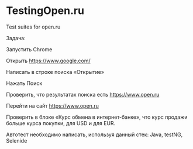 # TestingOpen.ru
Test suites for open.ru

Задача:

Запустить Chrome

Открыть https://www.google.com/

Написать в строке поиска «Открытие»

Нажать Поиск

Проверить, что результатах поиска есть https://www.open.ru

Перейти на сайт https://www.open.ru

Проверить в блоке «Курс обмена в интернет-банке», что курс продажи больше курса покупки, для USD и для EUR.


Автотест необходимо написать,  используя данный стек:
Java, testNG, Selenide
